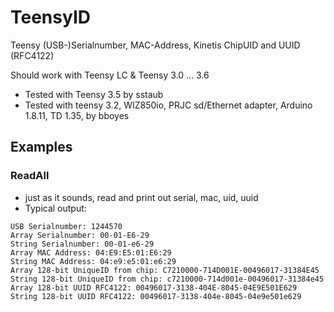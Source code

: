 # TeensyID
Teensy (USB-)Serialnumber, MAC-Address, Kinetis ChipUID and UUID (RFC4122)

Should work with Teensy LC & Teensy 3.0 ... 3.6

- Tested with Teensy 3.5 by sstaub
- Tested with teensy 3.2, WIZ850io, PRJC sd/Ethernet adapter, Arduino 1.8.11, TD 1.35, by bboyes

## Examples
### ReadAll
- just as it sounds, read and print out serial, mac, uid, uuid 
- Typical output:
```
USB Serialnumber: 1244570 
Array Serialnumber: 00-01-E6-29 
String Serialnumber: 00-01-e6-29
Array MAC Address: 04:E9:E5:01:E6:29 
String MAC Address: 04:e9:e5:01:e6:29
Array 128-bit UniqueID from chip: C7210000-714D001E-00496017-31384E45
String 128-bit UniqueID from chip: c7210000-714d001e-00496017-31384e45
Array 128-bit UUID RFC4122: 00496017-3138-404E-8045-04E9E501E629
String 128-bit UUID RFC4122: 00496017-3138-404e-8045-04e9e501e629
```

